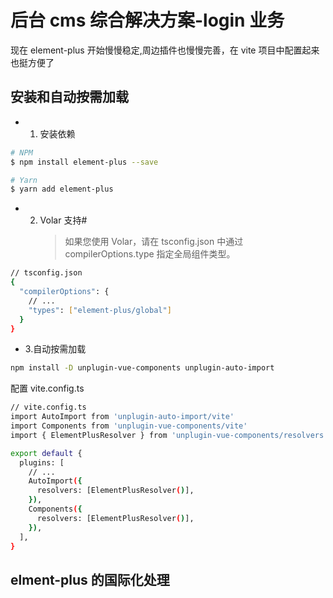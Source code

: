 # 后台 cms 综合解决方案-login 业务

现在 element-plus 开始慢慢稳定,周边插件也慢慢完善，在 vite 项目中配置起来也挺方便了




## 安装和自动按需加载
- 1. 安装依赖
```bash
# NPM
$ npm install element-plus --save

# Yarn
$ yarn add element-plus
```

- 2. Volar 支持#
     > 如果您使用 Volar，请在 tsconfig.json 中通过 compilerOptions.type 指定全局组件类型。

```bash
// tsconfig.json
{
  "compilerOptions": {
    // ...
    "types": ["element-plus/global"]
  }
}
```

- 3.自动按需加载

```bash
npm install -D unplugin-vue-components unplugin-auto-import
```

配置 vite.config.ts

```bash
// vite.config.ts
import AutoImport from 'unplugin-auto-import/vite'
import Components from 'unplugin-vue-components/vite'
import { ElementPlusResolver } from 'unplugin-vue-components/resolvers'

export default {
  plugins: [
    // ...
    AutoImport({
      resolvers: [ElementPlusResolver()],
    }),
    Components({
      resolvers: [ElementPlusResolver()],
    }),
  ],
}
```



## elment-plus 的国际化处理
